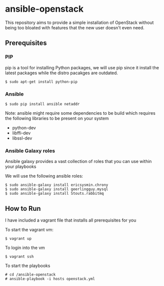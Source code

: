 # ansible-openstack
This repository aims to provide a simple installation of OpenStack without being too bloated with features that the new user doesn't even need.

## Prerequisites

### PIP
pip is a tool for installing Python packages, we will use pip since it install the latest packages while the distro pacakges are outdated.

    $ sudo apt-get install python-pip

### Ansible

    $ sudo pip install ansible netaddr

Note: ansible might require some dependencies to be build which requires the following libraries to be present on your system
* python-dev
* libffi-dev
* libssl-dev

### Ansible Galaxy roles
Ansible galaxy provides a vast collection of roles that you can use within your playbooks

We will use the following ansible roles:

    $ sudo ansible-galaxy install ericsysmin.chrony    
    $ sudo ansible-galaxy install geerlingguy.mysql
    $ sudo ansible-galaxy install Stouts.rabbitmq

## How to Run
I have included a vagrant file that installs all prerequisites for you

To start the vagrant vm:

    $ vagrant up

To login into the vm

    $ vagrant ssh

To start the playbooks

    # cd /ansible-openstack
    # ansible-playbook -i hosts openstack.yml
